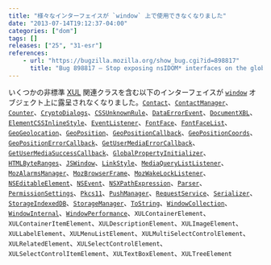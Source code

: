 ```yaml
---
title: "様々なインターフェイスが `window` 上で使用できなくなりました"
date: "2013-07-14T19:12:37-04:00"
categories: ["dom"]
tags: []
releases: ["25", "31-esr"]
references:
    - url: "https://bugzilla.mozilla.org/show_bug.cgi?id=898817"
      title: "Bug 898817 – Stop exposing nsIDOM* interfaces on the global automatically"
---
```

いくつかの非標準 [XUL](https://developer.mozilla.org/docs/XUL) 関連クラスを含む以下のインターフェイスが [`window`](https://developer.mozilla.org/docs/Web/API/window) オブジェクト上に露呈されなくなりました。[`Contact`](https://developer.mozilla.org/docs/Web/API/Contact)、[`ContactManager`](https://developer.mozilla.org/docs/Web/API/ContactManager)、[`Counter`](https://developer.mozilla.org/docs/Web/API/Counter)、[`CryptoDialogs`](https://developer.mozilla.org/docs/Web/API/CryptoDialogs)、[`CSSUnknownRule`](https://developer.mozilla.org/docs/Web/API/CSSUnknownRule)、[`DataErrorEvent`](https://developer.mozilla.org/docs/Web/API/DataErrorEvent)、[`DocumentXBL`](https://developer.mozilla.org/docs/Web/API/DocumentXBL)、[`ElementCSSInlineStyle`](https://developer.mozilla.org/docs/Web/API/ElementCSSInlineStyle)、[`EventListener`](https://developer.mozilla.org/docs/Web/API/EventListener)、[`FontFace`](https://developer.mozilla.org/docs/Web/API/FontFace)、[`FontFaceList`](https://developer.mozilla.org/docs/Web/API/FontFaceList)、[`GeoGeolocation`](https://developer.mozilla.org/docs/Web/API/GeoGeolocation)、[`GeoPosition`](https://developer.mozilla.org/docs/Web/API/GeoPosition)、[`GeoPositionCallback`](https://developer.mozilla.org/docs/Web/API/GeoPositionCallback)、[`GeoPositionCoords`](https://developer.mozilla.org/docs/Web/API/GeoPositionCoords)、[`GeoPositionErrorCallback`](https://developer.mozilla.org/docs/Web/API/GeoPositionErrorCallback)、[`GetUserMediaErrorCallback`](https://developer.mozilla.org/docs/Web/API/GetUserMediaErrorCallback)、[`GetUserMediaSuccessCallback`](https://developer.mozilla.org/docs/Web/API/GetUserMediaSuccessCallback)、[`GlobalPropertyInitializer`](https://developer.mozilla.org/docs/Web/API/GlobalPropertyInitializer)、[`HTMLByteRanges`](https://developer.mozilla.org/docs/Web/API/HTMLByteRanges)、[`JSWindow`](https://developer.mozilla.org/docs/Web/API/JSWindow)、[`LinkStyle`](https://developer.mozilla.org/docs/Web/API/LinkStyle)、[`MediaQueryListListener`](https://developer.mozilla.org/docs/Web/API/MediaQueryListListener)、[`MozAlarmsManager`](https://developer.mozilla.org/docs/Web/API/MozAlarmsManager)、[`MozBrowserFrame`](https://developer.mozilla.org/docs/Web/API/MozBrowserFrame)、[`MozWakeLockListener`](https://developer.mozilla.org/docs/Web/API/MozWakeLockListener)、[`NSEditableElement`](https://developer.mozilla.org/docs/Web/API/NSEditableElement)、[`NSEvent`](https://developer.mozilla.org/docs/Web/API/NSEvent)、[`NSXPathExpression`](https://developer.mozilla.org/docs/Web/API/NSXPathExpression)、[`Parser`](https://developer.mozilla.org/docs/Web/API/Parser)、[`PermissionSettings`](https://developer.mozilla.org/docs/Web/API/PermissionSettings)、[`Pkcs11`](https://developer.mozilla.org/docs/Web/API/Pkcs11)、[`PushManager`](https://developer.mozilla.org/docs/Web/API/PushManager)、[`RequestService`](https://developer.mozilla.org/docs/Web/API/RequestService)、[`Serializer`](https://developer.mozilla.org/docs/Web/API/Serializer)、[`StorageIndexedDB`](https://developer.mozilla.org/docs/Web/API/StorageIndexedDB)、[`StorageManager`](https://developer.mozilla.org/docs/Web/API/StorageManager)、[`ToString`](https://developer.mozilla.org/docs/Web/API/ToString)、[`WindowCollection`](https://developer.mozilla.org/docs/Web/API/WindowCollection)、[`WindowInternal`](https://developer.mozilla.org/docs/Web/API/WindowInternal)、[`WindowPerformance`](https://developer.mozilla.org/docs/Web/API/WindowPerformance)、`XULContainerElement`、`XULContainerItemElement`、`XULDescriptionElement`、`XULImageElement`、`XULLabelElement`、`XULMenuListElement`、`XULMultiSelectControlElement`、`XULRelatedElement`、`XULSelectControlElement`、`XULSelectControlItemElement`、`XULTextBoxElement`、`XULTreeElement`
